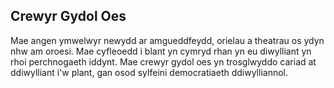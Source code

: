 ## Crewyr Gydol Oes

Mae angen ymwelwyr newydd ar amgueddfeydd, orielau a theatrau os ydyn nhw am oroesi. Mae cyfleoedd i blant yn cymryd rhan yn eu diwylliant yn rhoi perchnogaeth iddynt. Mae crewyr gydol oes yn trosglwyddo cariad at ddiwylliant i'w plant, gan osod sylfeini democratiaeth ddiwylliannol.